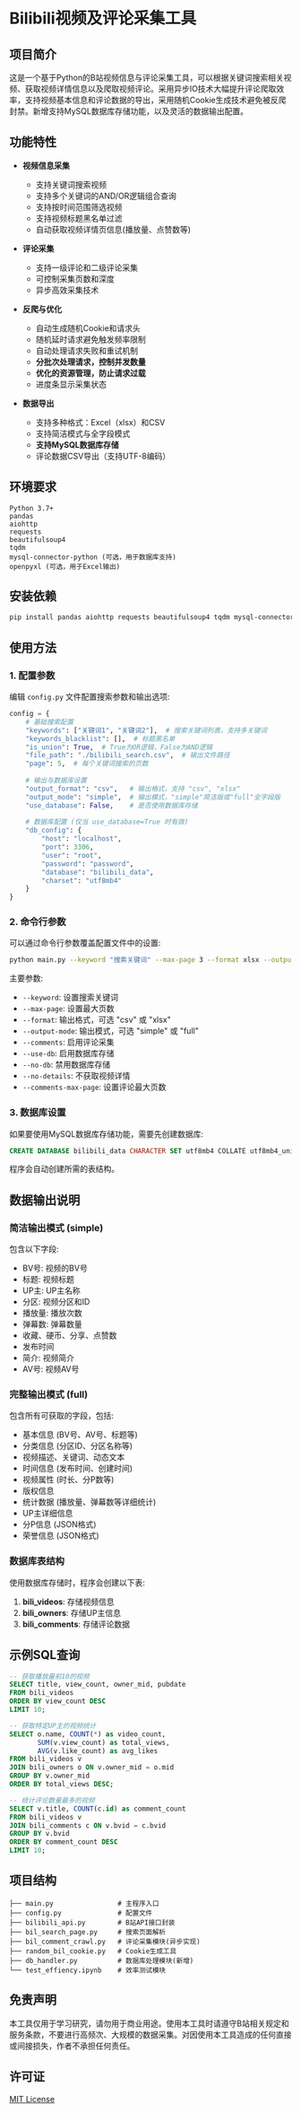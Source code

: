 # Bilibili视频及评论采集工具

## 项目简介

这是一个基于Python的B站视频信息与评论采集工具，可以根据关键词搜索相关视频、获取视频详情信息以及爬取视频评论。采用异步IO技术大幅提升评论爬取效率，支持视频基本信息和评论数据的导出，采用随机Cookie生成技术避免被反爬封禁。新增支持MySQL数据库存储功能，以及灵活的数据输出配置。

## 功能特性

- **视频信息采集**
  - 支持关键词搜索视频
  - 支持多个关键词的AND/OR逻辑组合查询
  - 支持按时间范围筛选视频
  - 支持视频标题黑名单过滤
  - 自动获取视频详情页信息(播放量、点赞数等)

- **评论采集**
  - 支持一级评论和二级评论采集
  - 可控制采集页数和深度
  - 异步高效采集技术

- **反爬与优化**
  - 自动生成随机Cookie和请求头
  - 随机延时请求避免触发频率限制
  - 自动处理请求失败和重试机制
  - **分批次处理请求，控制并发数量**
  - **优化的资源管理，防止请求过载**
  - 进度条显示采集状态

- **数据导出**
  - 支持多种格式：Excel（xlsx）和CSV
  - 支持简洁模式与全字段模式
  - **支持MySQL数据库存储**
  - 评论数据CSV导出（支持UTF-8编码）

## 环境要求

```
Python 3.7+
pandas
aiohttp
requests
beautifulsoup4
tqdm
mysql-connector-python (可选，用于数据库支持)
openpyxl (可选，用于Excel输出)
```

## 安装依赖

```bash
pip install pandas aiohttp requests beautifulsoup4 tqdm mysql-connector-python openpyxl
```

## 使用方法

### 1. 配置参数

编辑 `config.py` 文件配置搜索参数和输出选项:

```python
config = {
    # 基础搜索配置
    "keywords": ["关键词1", "关键词2"],  # 搜索关键词列表，支持多关键词
    "keywords_blacklist": [],  # 标题黑名单
    "is_union": True,  # True为OR逻辑，False为AND逻辑
    "file_path": "./bilibili_search.csv",  # 输出文件路径
    "page": 5,  # 每个关键词搜索的页数
    
    # 输出与数据库设置
    "output_format": "csv",   # 输出格式，支持 "csv", "xlsx"
    "output_mode": "simple",  # 输出模式，"simple"简洁版或"full"全字段版
    "use_database": False,    # 是否使用数据库存储
    
    # 数据库配置 (仅当 use_database=True 时有效)
    "db_config": {
        "host": "localhost",
        "port": 3306,
        "user": "root",
        "password": "password",
        "database": "bilibili_data",
        "charset": "utf8mb4"
    }
}
```

### 2. 命令行参数

可以通过命令行参数覆盖配置文件中的设置:

```bash
python main.py --keyword "搜索关键词" --max-page 3 --format xlsx --output-mode full --comments --use-db
```

主要参数:
- `--keyword`: 设置搜索关键词
- `--max-page`: 设置最大页数
- `--format`: 输出格式，可选 "csv" 或 "xlsx"
- `--output-mode`: 输出模式，可选 "simple" 或 "full"
- `--comments`: 启用评论采集
- `--use-db`: 启用数据库存储
- `--no-db`: 禁用数据库存储
- `--no-details`: 不获取视频详情
- `--comments-max-page`: 设置评论最大页数

### 3. 数据库设置

如果要使用MySQL数据库存储功能，需要先创建数据库:

```sql
CREATE DATABASE bilibili_data CHARACTER SET utf8mb4 COLLATE utf8mb4_unicode_ci;
```

程序会自动创建所需的表结构。

## 数据输出说明

### 简洁输出模式 (simple)

包含以下字段:
- BV号: 视频的BV号
- 标题: 视频标题
- UP主: UP主名称
- 分区: 视频分区和ID
- 播放量: 播放次数
- 弹幕数: 弹幕数量
- 收藏、硬币、分享、点赞数
- 发布时间
- 简介: 视频简介
- AV号: 视频AV号

### 完整输出模式 (full)

包含所有可获取的字段，包括:
- 基本信息 (BV号、AV号、标题等)
- 分类信息 (分区ID、分区名称等)
- 视频描述、关键词、动态文本
- 时间信息 (发布时间、创建时间)
- 视频属性 (时长、分P数等)
- 版权信息
- 统计数据 (播放量、弹幕数等详细统计)
- UP主详细信息
- 分P信息 (JSON格式)
- 荣誉信息 (JSON格式)

### 数据库表结构

使用数据库存储时，程序会创建以下表:

1. **bili_videos**: 存储视频信息
2. **bili_owners**: 存储UP主信息
3. **bili_comments**: 存储评论数据

## 示例SQL查询

```sql
-- 获取播放量前10的视频
SELECT title, view_count, owner_mid, pubdate
FROM bili_videos
ORDER BY view_count DESC
LIMIT 10;

-- 获取特定UP主的视频统计
SELECT o.name, COUNT(*) as video_count, 
       SUM(v.view_count) as total_views, 
       AVG(v.like_count) as avg_likes
FROM bili_videos v
JOIN bili_owners o ON v.owner_mid = o.mid
GROUP BY v.owner_mid
ORDER BY total_views DESC;

-- 统计评论数量最多的视频
SELECT v.title, COUNT(c.id) as comment_count
FROM bili_videos v
JOIN bili_comments c ON v.bvid = c.bvid
GROUP BY v.bvid
ORDER BY comment_count DESC
LIMIT 10;
```

## 项目结构

```
├── main.py                # 主程序入口
├── config.py              # 配置文件
├── bilibili_api.py        # B站API接口封装
├── bil_search_page.py     # 搜索页面解析
├── bil_comment_crawl.py   # 评论采集模块(异步实现)
├── random_bil_cookie.py   # Cookie生成工具
├── db_handler.py          # 数据库处理模块(新增)
└── test_effiency.ipynb    # 效率测试模块
```

## 免责声明

本工具仅用于学习研究，请勿用于商业用途。使用本工具时请遵守B站相关规定和服务条款，不要进行高频次、大规模的数据采集。对因使用本工具造成的任何直接或间接损失，作者不承担任何责任。

## 许可证

[MIT License](https://opensource.org/licenses/MIT)